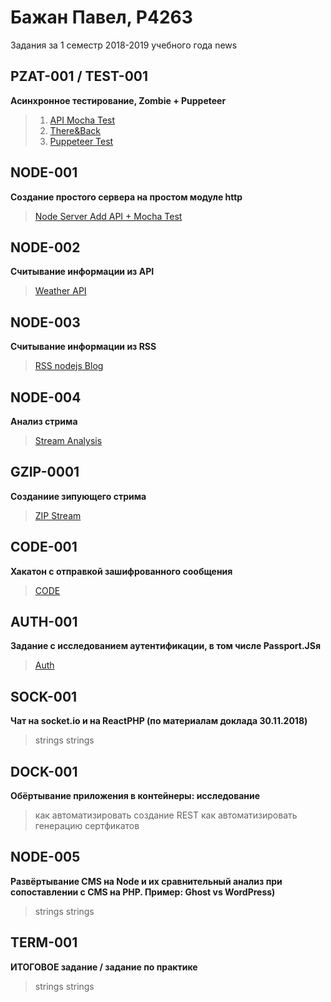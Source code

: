 # Бажан Павел, P4263

Задания за 1 семестр 2018-2019 учебного года news

## PZAT-001 / TEST-001

**Асинхронное тестирование, Zombie + Puppeteer**

> 01. [API Mocha Test](https://github.com/PavelBazhan/ifmo-results-3/tree/master/2018_09_07/01)
> 02. [There&Back](https://github.com/PavelBazhan/ifmo-results-3/tree/master/2018_09_07/02)
> 03. [Puppeteer Test](https://github.com/PavelBazhan/ifmo-results-3/tree/master/2018_09_07/03)

## NODE-001

**Создание простого сервера на простом модуле http**

> [Node Server Add API + Mocha Test](https://github.com/PavelBazhan/ifmo-results-3/tree/master/2018_09_14/simpleNodeServer)

## NODE-002

**Считывание информации из API**

> [Weather API](https://github.com/PavelBazhan/ifmo-results-3/tree/master/weather_task)

## NODE-003

**Считывание информации из RSS**

> [RSS nodejs Blog](https://github.com/PavelBazhan/ifmo-results-3/tree/master/rss_task)

## NODE-004

**Анализ стрима**

> [Stream Analysis](https://github.com/PavelBazhan/ifmo-results-3/tree/master/stream)

## GZIP-0001

**Созданиие зипующего стрима**

> [ZIP Stream](https://github.com/PavelBazhan/ifmo-results-3/tree/master/gzip)

## CODE-001

**Хакатон с отправкой зашифрованного сообщения**

> [CODE](https://github.com/PavelBazhan/ifmo-results-3/tree/master/code-001)

## AUTH-001

**Задание с исследованием аутентификации, в том числе Passport.JSя**

> [Auth](https://github.com/PavelBazhan/ifmo-results-3/tree/master/auth-001)

## SOCK-001

**Чат на socket.io и на ReactPHP (по материалам доклада 30.11.2018)**

> strings
> strings

## DOCK-001

**Обёртывание приложения в контейнеры: исследование**

> как автоматизировать создание REST
> как автоматизировать генерацию сертфикатов

## NODE-005

**Развёртывание CMS на Node и их сравнительный анализ при сопоставлении с CMS на PHP. Пример: Ghost vs WordPress)**

> strings
> strings

## TERM-001

**ИТОГОВОЕ задание / задание по практике**

> strings
> strings
